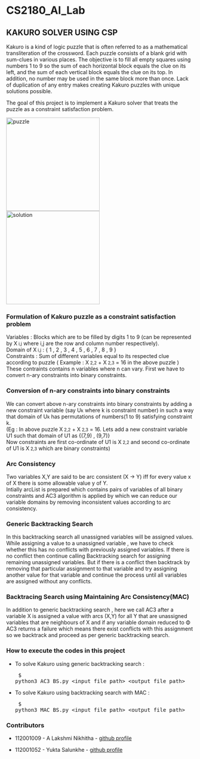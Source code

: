 # CS2180_AI_Lab

## KAKURO SOLVER USING CSP

Kakuro is a kind of logic puzzle that is often referred to as a mathematical transliteration of the crossword. Each puzzle consists of a blank grid with sum-clues in various places. The objective is to fill all empty squares using numbers 1 to 9 so the sum of each horizontal block equals the clue on its left, and the sum of each vertical block equals the clue on its top. In addition, no number may be used in the same block more than once. Lack of duplication of any entry makes creating Kakuro puzzles with unique solutions possible.

The goal of this project is to implement a Kakuro solver that treats the puzzle as a constraint satisfaction problem.

<img src="https://upload.wikimedia.org/wikipedia/commons/thumb/c/c8/Kakuro_black_box.svg/1024px-Kakuro_black_box.svg.png" alt="puzzle" width="250"/>
<br/>
<img src="https://upload.wikimedia.org/wikipedia/commons/thumb/7/72/Kakuro_black_box_solution.svg/1024px-Kakuro_black_box_solution.svg.png" alt="solution" width="250"/>


### Formulation of Kakuro puzzle as a constraint satisfaction problem

Variables : Blocks which are to be filled by digits 1 to 9 (can be represented by X<small> i,j</small> where i,j are the row and column number respectively). <br />
Domain of X<small> i,j</small> : { 1 , 2 , 3 , 4 , 5 , 6 , 7 , 8 , 9 } <br />
Constraints : Sum of different variables equal to its respected clue according to puzzle ( Example : X<small> 2,2</small> + X<small> 2,3</small> = 16 in the above puzzle ) <br />
These contraints contains n variables where n can vary. First we have to convert n-ary constraints into binary constraints.

### Conversion of n-ary constraints into binary constraints

We can convert above n-ary constraints into binary constraints by adding a new constraint variable (say U<small>k</small> where k is constraint number) in such a way that domain of U<small>k</small> has permutations of numbers(1 to 9) satisfying constraint k. 
<br />(Eg : In above puzzle X<small> 2,2</small> + X<small> 2,3</small> = 16. Lets add a new constraint variable U1 such that domain of U1 as {(7,9) , (9,7)}
<br />Now constraints are first co-ordinate of U1 is X<small> 2,2</small> and second co-ordinate of U1 is X<small> 2,3</small> which are binary constraints)
<br />

### Arc Consistency 

Two variables X,Y are said to be arc consistent (X -> Y) iff for every value x of X there is some allowable value y of Y.
<br />Intially arcList is prepared which contains pairs of variables of all binary constraints and AC3 algorithm is applied by which we can reduce our variable domains by removing inconsistent values according to arc consistency.

### Generic Backtracking Search

In this backtracking search all unassigned variables will be assigned values. While assigning a value to a unassigned variable , we have to check whether this has no conflicts with previously assigned variables. If there is no conflict then continue calling Backtracking search for assigning remaining unassigned variables. But if there is a conflict then backtrack by removing that particular assignment to that variable and try assigning another value for that variable and continue the process until all variables are assigned without any conflicts.

### Backtracing Search using Maintaining Arc Consistency(MAC) 

In addition to generic backtracking search , here we call AC3 after a variable X is assigned a value with arcs (X,Y) for all Y that are unassigned variables that are neighbours of X and if any variable domain reduced to &Phi; AC3 returns a failure which means there exist conflicts with this assignment so we backtrack and proceed as per generic backtracking search.

### How to execute the codes in this project

* To solve Kakuro using generic backtracking search  :<pre>  $ python3 AC3_BS.py \<input file path> \<output file path> </pre>

* To solve Kakuro using backtracking search with MAC : <pre>  $ python3 MAC_BS.py \<input file path> \<output file path> </pre>

### Contributors

* 112001009 - A Lakshmi Nikhitha - [github profile](https://github.com/nikhi9603)

* 112001052 - Yukta Salunkhe - [github profile](https://github.com/YuktaS14)

